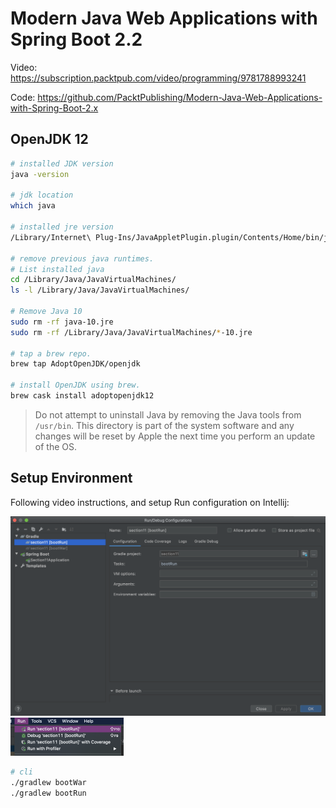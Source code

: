 # Modern Java Web Applications with Spring Boot 2.2

Video: https://subscription.packtpub.com/video/programming/9781788993241

Code: https://github.com/PacktPublishing/Modern-Java-Web-Applications-with-Spring-Boot-2.x

## OpenJDK 12

```bash
# installed JDK version
java -version

# jdk location
which java

# installed jre version
/Library/Internet\ Plug-Ins/JavaAppletPlugin.plugin/Contents/Home/bin/java -version 

# remove previous java runtimes.
# List installed java
cd /Library/Java/JavaVirtualMachines/
ls -l /Library/Java/JavaVirtualMachines/

# Remove Java 10
sudo rm -rf java-10.jre
sudo rm -rf /Library/Java/JavaVirtualMachines/*-10.jre

# tap a brew repo.
brew tap AdoptOpenJDK/openjdk

# install OpenJDK using brew.
brew cask install adoptopenjdk12
```

> Do not attempt to uninstall Java by removing the Java tools from `/usr/bin`. This directory is part of the system software and any changes will be reset by Apple the next time you perform an update of the OS.

## Setup Environment

Following video instructions, and setup Run configuration on Intellij:

<img src="Spring - Modern Java Web Applications with Spring Boot 2.2.assets/image-20200830115457126.png" alt="image-20200830115457126" />

<img src="Spring - Modern Java Web Applications with Spring Boot 2.2.assets/image-20200830115637014.png" alt="image-20200830115637014" style="zoom:25%;" />

```bash
# cli
./gradlew bootWar
./gradlew bootRun
```


